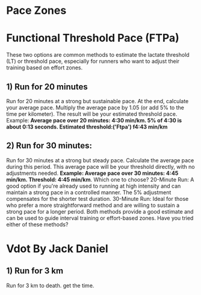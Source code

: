 # Pace Zones

# Functional Threshold Pace (FTPa)
These two options are common methods to estimate the lactate
threshold (LT) or threshold pace, especially for runners who want
 to adjust their training based on effort zones.

## 1) Run for 20 minutes
Run for 20 minutes at a strong but sustainable pace. At the end, calculate
your average pace. Multiply the average pace by 1.05 (or add 5% to the
time per kilometer). The result will be your estimated threshold pace.
Example: **Average pace over 20 minutes: 4:30 min/km. 5% of 4:30 is about 0:13 seconds.
Estimated threshold:('Ftpa') f4:43 min/km**

## 2) Run for 30 minutes:
Run for 30 minutes at a strong but steady pace. Calculate the average pace
during this period. This average pace will be your threshold directly,
with no adjustments needed. **Example: Average pace over 30 minutes: 4:45 min/km.
Threshold: 4:45 min/km**.
Which one to choose?
20-Minute Run: A good option if you're already used to running at high intensity and can maintain a strong pace in a controlled manner. The 5% adjustment compensates for the shorter test duration.
30-Minute Run: Ideal for those who prefer a more straightforward method and are willing to sustain a strong pace for a longer period.
Both methods provide a good estimate and can be used to guide interval training or effort-based zones. Have you tried either of these methods?

# Vdot By Jack Daniel

## 1) Run for 3 km
Run for 3 km to death. get the time.
